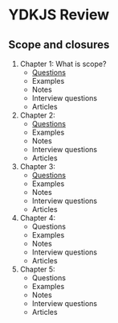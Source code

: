 # YDKJS Review

## Scope and closures

1. Chapter 1: What is scope?
    - [Questions](scope-closures/chapter1/Questions.md)
    - Examples
    - Notes
    - Interview questions
    - Articles
2. Chapter 2:
    - [Questions](scope-closures/chapter2/Questions.md)
    - Examples
    - Notes
    - Interview questions
    - Articles
3. Chapter 3:
    - [Questions](scope-closures/chapter3/Questions.md)
    - Examples
    - Notes
    - Interview questions
    - Articles
4. Chapter 4:
    - Questions
    - Examples
    - Notes
    - Interview questions
    - Articles
5. Chapter 5:
    - Questions
    - Examples
    - Notes
    - Interview questions
    - Articles
